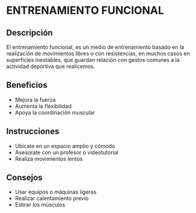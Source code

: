 # ENTRENAMIENTO FUNCIONAL

## Descripción
El entrenamiento funcional, es un medio de entrenamiento basado en la realización de movimientos libres o con resistencias, en muchos casos en superficies inestables, que guardan relación con gestos comunes a la actividad deportiva que realicemos.

## Beneficios
- Mejora la fuerza
- Aumenta la flexibilidad
- Apoya la coordinación muscular

## Instrucciones
- Ubícate en un espacio amplio y cómodo
- Asesorate con un profesor o videotutorial
- Realiza movimientos lentos 

## Consejos 
- Usar equipos o máquinas ligeras
- Realizar calentamiento previo
- Estirar los músculos